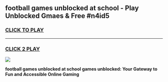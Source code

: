 
## football games unblocked at school - Play Unblocked Gmaes & Free #n4id5
<h3>
<a href="https://news.freeplayer.one?title=football_games_unblocked_at_school&ref=03M">CLICK TO PLAY</a></h3>
<hr>

<h3>
<a href="https://news.freeplayer.one?title=football_games_unblocked_at_school&ref=03M">CLICK 2 PLAY</a>
  
</h3>

<a href="https://news.freeplayer.one?title=football_games_unblocked_at_school&ref=03M"><img src="https://clearcache.store/games.png"></a>


**football games unblocked at school games unblocked: Your Gateway to Fun and Accessible Online Gaming**

